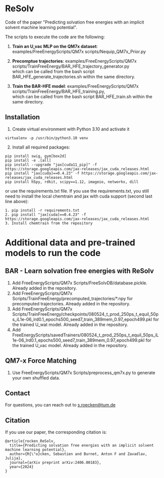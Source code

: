 # ReSolv

Code of the paper "Predicting solvation free energies with an implicit solvent machine learning potential".

The scripts to execute the code are the following: 

1. **Train an U_vac MLP on the QM7x dataset**: examples/FreeEnergyScripts/QM7x scripts/Nequip_QM7x_Prior.py

2. **Precomptue trajectories**: examples/FreeEnergyScripts/QM7x scripts/TrainFreeEnergy/BAR_HFE_trajectory_generator.py \
   which can be called from the bash script BAR_HFE_generate_trajectories.sh within the same directory.

3. **Train the BAR-HFE model**: examples/FreeEnergyScripts/QM7x scripts/TrainFreeEnergy/BAR_HFE_training.py, \
   which can be called from the bash script BAR_HFE_train.sh within the same directory.

## Installation

1. Create virtual environment with Python 3.10 and activate it
```
virtualenv -p /usr/bin/python3.10 venv
```
2. Install all required packages: <br/>
```
pip install swig, gym[box2d]
pip install -e .[all]
pip install --upgrade "jax[cuda11_pip]" -f https://storage.googleapis.com/jax-releases/jax_cuda_releases.html
pip install "jax[cuda]==0.4.23" -f https://storage.googleapis.com/jax-releases/jax_cuda_releases.html
pip install h5py, rdkit, scipy==1.12, imageio, networkx, dill
```
or use the requirements.txt file. If you use the requirements.txt, you still need to install the local chemtrain and 
jax with cuda support (second last line above):
```
1. pip install -r requirements.txt
2. pip install "jax[cuda]==0.4.23" -f https://storage.googleapis.com/jax-releases/jax_cuda_releases.html
3. Install chemtrain from the repository
```


# Additional data and pre-trained models to run the code
## BAR - Learn solvation free energies with ReSolv
1. Add FreeEnergyScripts/QM7x Scripts/FreeSolvDB/database.pickle. Already added in the repository.
2. Add FreeEnergyScripts/QM7x Scripts/TrainFreeEnergy/precomputed_trajectories/*.npy for precomputed trajectories. 
   Already added in the repository.
3. Add FreeEnergyScripts/QM7x Scripts/TrainFreeEnergy/checkpoints/080524_t_prod_250ps_t_equil_50ps_iL1e-06_lrd0.1_epochs500_seed7_train_389mem_0.97_epoch499.pkl 
   for the trained U_wat model. Already added in the repository.
4. Add FreeEnergyScripts/savedTrainers/080524_t_prod_250ps_t_equil_50ps_iL1e-06_lrd0.1_epochs500_seed7_train_389mem_0.97_epoch499.pkl 
   for the trained U_vac model. Already added in the repository.

## QM7-x Force Matching
1. Use FreeEnergyScripts/QM7x Scripts/preprocess_qm7x.py to generate your own shuffled data. 

## Contact
For questions, you can reach out to s.roecken@tum.de
## Citation
If you use our paper, the corresponding citation is:
```
@article{rocken_ReSolv,
  title={Predicting solvation free energies with an implicit solvent machine learning potential},
  author={R{\"o}cken, Sebastien and Burnet, Anton F and Zavadlav, Julija},
  journal={arXiv preprint arXiv:2406.00183},
  year={2024}
}
```
